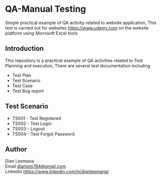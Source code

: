 # QA-Manual Testing
Simple practical example of QA activity related to website application, This test is carried out for websites https://www.udemy.com on the website platform using Microsoft Excel tools
## Introduction
This repository is a practical example of QA activities related to Test Planning and execution, There are several test documentation including
- Test Plan
- Test Scenario
- Test Case
- Test Bug report

## Test Scenario 
- TS001 - Test Registered
- TS002 - Test Login
- TS003 - Logout
- TS004 - Test Forgot Password

## Author
Dian Lesmana  
Email dianlsm784@gmail.com  
Linkedin https://www.linkedin.com/in/dianlesmana/
